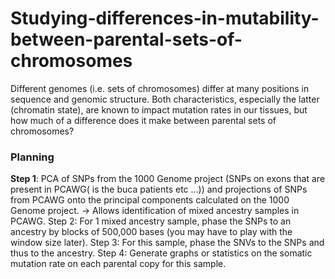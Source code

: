 # Studying-differences-in-mutability-between-parental-sets-of-chromosomes
Different genomes (i.e. sets of chromosomes) differ at many positions in sequence and genomic structure. Both characteristics, especially the latter (chromatin state), are known to impact mutation rates in our tissues, but how much of a difference does it make between parental sets of chromosomes?

### Planning
__Step 1__: PCA of SNPs from the 1000 Genome project (SNPs on exons that are present in
PCAWG( is the buca patients etc …)) and projections of SNPs from PCAWG onto the
principal components calculated on the 1000 Genome project. -> Allows identification
of mixed ancestry samples in PCAWG.
Step 2: For 1 mixed ancestry sample, phase the SNPs to an ancestry by blocks of 500,000
bases (you may have to play with the window size later).
Step 3: For this sample, phase the SNVs to the SNPs and thus to the ancestry.
Step 4: Generate graphs or statistics on the somatic mutation rate on each parental copy
for this sample.
